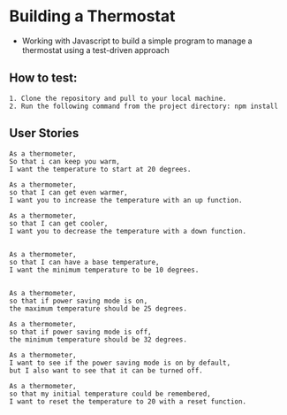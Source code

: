 # Building a Thermostat
- Working with Javascript to build a simple program to manage a thermostat using a test-driven approach

## How to test:
```
1. Clone the repository and pull to your local machine.
2. Run the following command from the project directory: npm install
```

## User Stories
````
As a thermometer,
So that i can keep you warm,
I want the temperature to start at 20 degrees.
````
````
As a thermometer,
so that I can get even warmer,
I want you to increase the temperature with an up function.
````
````
As a thermometer,
so that I can get cooler,
I want you to decrease the temperature with a down function.
````
````

As a thermometer,
so that I can have a base temperature,
I want the minimum temperature to be 10 degrees.
````

````

As a thermometer,
so that if power saving mode is on,
the maximum temperature should be 25 degrees.
````

````
As a thermometer,
so that if power saving mode is off,
the minimum temperature should be 32 degrees.
````
````
As a thermometer, 
I want to see if the power saving mode is on by default,
but I also want to see that it can be turned off.
````
````
As a thermometer,
so that my initial temperature could be remembered,
I want to reset the temperature to 20 with a reset function.

````